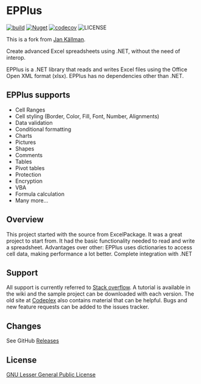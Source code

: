 # EPPlus

[![build](https://github.com/visualon/epplus/actions/workflows/build.yml/badge.svg)](https://github.com/visualon/epplus/actions/workflows/build.yml)
[![Nuget](https://img.shields.io/nuget/v/VisualOn.EPPlus)](https://www.nuget.org/packages/VisualOn.EPPlus)
[![codecov](https://codecov.io/github/visualon/epplus/branch/main/graph/badge.svg?token=mv605KaAbJ)](https://codecov.io/github/visualon/epplus)
![LICENSE](https://img.shields.io/github/license/visualon/epplus)

This is a fork from [Jan Källman](https://github.com/JanKallman/EPPlus).

Create advanced Excel spreadsheets using .NET, without the need of interop.

EPPlus is a .NET library that reads and writes Excel files using the Office Open XML format (xlsx).
EPPlus has no dependencies other than .NET.

## EPPlus supports

- Cell Ranges
- Cell styling (Border, Color, Fill, Font, Number, Alignments)
- Data validation
- Conditional formatting
- Charts
- Pictures
- Shapes
- Comments
- Tables
- Pivot tables
- Protection
- Encryption
- VBA
- Formula calculation
- Many more...

## Overview

This project started with the source from ExcelPackage. It was a great project to start from.
It had the basic functionality needed to read and write a spreadsheet.
Advantages over other:
EPPlus uses dictionaries to access cell data, making performance a lot better.
Complete integration with .NET

## Support

All support is currently referred to [Stack overflow](https://stackoverflow.com/questions/tagged/epplus).
A tutorial is available in the wiki and the sample project can be downloaded with each version.
The old site at [Codeplex](http://epplus.codeplex.com) also contains material that can be helpful.
Bugs and new feature requests can be added to the issues tracker.

## Changes

See GitHub [Releases](https://github.com/visualon/epplus/releases)

## License

[GNU Lesser General Public License](LICENSE)
